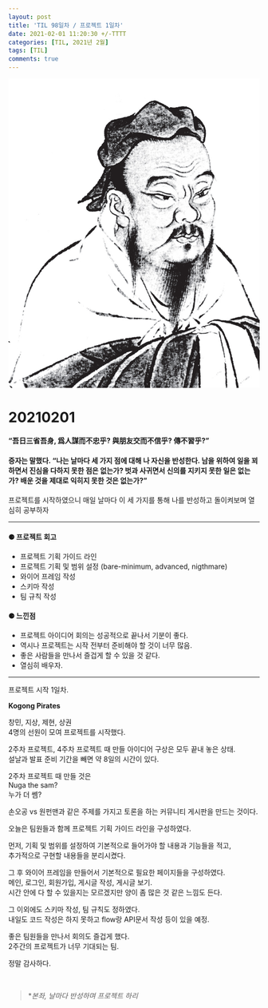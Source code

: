 ```yaml
---
layout: post
title: 'TIL 98일차 / 프로젝트 1일차'
date: 2021-02-01 11:20:30 +/-TTTT
categories: [TIL, 2021년 2월]
tags: [TIL]
comments: true
---
```


![image](/assets/img/sample/avatar.jpg)

# **20210201**

#### **“吾日三省吾身, 爲人謀而不忠乎? 與朋友交而不信乎? 傳不習乎?”**

#### **증자는 말했다. “나는 날마다 세 가지 점에 대해 나 자신을 반성한다. 남을 위하여 일을 꾀하면서 진심을 다하지 못한 점은 없는가? 벗과 사귀면서 신의를 지키지 못한 일은 없는가? 배운 것을 제대로 익히지 못한 것은 없는가?”**

프로젝트를 시작하였으니 매일 날마다 이 세 가지를 통해 나를 반성하고 돌이켜보며 열심히 공부하자

---

#### **⚈ 프로젝트 회고**

- 프로젝트 기획 가이드 라인
- 프로젝트 기획 및 범위 설정 (bare-minimum, advanced, nigthmare)
- 와이어 프레임 작성
- 스키마 작성
- 팀 규칙 작성

#### **⚈ 느낀점**

- 프로젝트 아이디어 회의는 성공적으로 끝나서 기분이 좋다.
- 역시나 프로젝트는 시작 전부터 준비해야 할 것이 너무 많음.
- 좋은 사람들을 만나서 즐겁게 할 수 있을 것 같다.
- 열심히 배우자.

---

프로젝트 시작 1일차.

**Kogong Pirates**

창민, 지상, 제현, 상권  
4명의 선원이 모여 프로젝트를 시작했다.

2주차 프로젝트, 4주차 프로젝트 때 만들 아이디어 구상은 모두 끝내 놓은 상태.  
설날과 발표 준비 기간을 빼면 약 8일의 시간이 있다.

2주차 프로젝트 때 만들 것은  
Nuga the sam?  
누가 더 쎔?

손오공 vs 원펀맨과 같은 주제를 가지고 토론을 하는 커뮤니티 게시판을 만드는 것이다.

오늘은 팀원들과 함께 프로젝트 기획 가이드 라인을 구성하였다.

먼저, 기획 및 범위를 설정하여 기본적으로 들어가야 할 내용과 기능들을 적고,  
추가적으로 구현할 내용들을 분리시켰다.

그 후 와이어 프레임을 만들어서 기본적으로 필요한 페이지들을 구성하였다.  
메인, 로그인, 회원가입, 게시글 작성, 게시글 보기.  
시간 안에 다 할 수 있을지는 모르겠지만 양이 좀 많은 것 같은 느낌도 든다.

그 이외에도 스키마 작성, 팀 규칙도 정하였다.  
내일도 코드 작성은 하지 못하고 flow랑 API문서 작성 등이 있을 예정.

좋은 팀원들을 만나서 회의도 즐겁게 했다.  
2주간의 프로젝트가 너무 기대되는 팀.

정말 감사하다.

<br>

> \*_본좌, 날마다 반성하며 프로젝트 하리_
